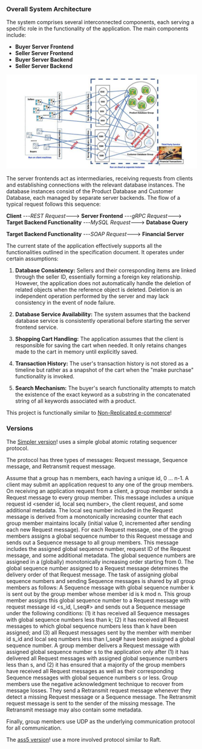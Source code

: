 ### Overall System Architecture

The system comprises several interconnected components, each serving a specific role in the functionality of the application. The main components include:

- **Buyer Server Frontend**
- **Seller Server Frontend**
- **Buyer Server Backend**
- **Seller Server Backend**

![System Architecture](./sys_arch.png)

The server frontends act as intermediaries, receiving requests from clients and establishing connections with the relevant database instances. The database instances consist of the Product Database and Customer Database, each managed by separate server backends. The flow of a typical request follows this sequence:

**Client** ---*REST Request*---> **Server Frontend** ---*gRPC Request*---> **Target Backend Functionality** ---*MySQL Request*---> **Database Query**

**Target Backend Functionality** ---*SOAP Request*---> **Financial Server**

The current state of the application effectively supports all the functionalities outlined in the specification document. It operates under certain assumptions:

1. **Database Consistency:** Sellers and their corresponding items are linked through the seller ID, essentially forming a foreign key relationship. However, the application does not automatically handle the deletion of related objects when the reference object is deleted. Deletion is an independent operation performed by the server and may lack consistency in the event of node failure.

2. **Database Service Availability:** The system assumes that the backend database service is consistently operational before starting the server frontend service.

3. **Shopping Cart Handling:** The application assumes that the client is responsible for saving the cart when needed. It only retains changes made to the cart in memory until explicitly saved.

4. **Transaction History:** The user's transaction history is not stored as a timeline but rather as a snapshot of the cart when the "make purchase" functionality is invoked.

5. **Search Mechanism:** The buyer's search functionality attempts to match the existence of the exact keyword as a substring in the concatenated string of all keywords associated with a product.

This project is functionally similar to [Non-Replicated e-commerce](https://github.com/ADIthaker/REST_gRPC_Ecomm)!

### Versions

The [Simpler version](https://github.com/ADIthaker/EComm_Replicated/tree/master)! uses a simple global atomic rotating sequencer protocol. 

The protocol has three types of messages: Request message, Sequence message, and Retransmit request message.

Assume that a group has n members, each having a unique id, 0 ... n-1. A client may submit an application request to any one of the group members. On receiving an application request from a client, a group member sends a Request message to every group member. This message includes a unique request id <sender id, local seq number>, the client request, and some additional metadata. The local seq number included in the Request message is derived from a monotonically increasing counter that each group member maintains locally (initial value 0, incremented after sending each new Request message).
For each Request message, one of the group members assigns a global sequence number to this Request message and sends out a Sequence message to all group members. This message includes the assigned global sequence number, request ID of the Request message, and some additional metadata. The global sequence numbers are assigned in a (globally) monotonically increasing order starting from 0. The global sequence number assigned to a Request message determines the delivery order of that Request message.
The task of assigning global sequence numbers and sending Sequence messages is shared by all group members as follows: A Sequence message with global sequence number k is sent out by the group member whose member id is k mod n. This group member assigns this global sequence number to a Request message with request message id <s_id, l_seq#> and sends out a Sequence message under the following conditions: (1) it has received all Sequence messages with global sequence numbers less than k; (2) it has received all Request messages to which global sequence numbers less than k have been assigned; and (3) all Request messages sent by the member with member id s_id and local seq numbers less than l_seq# have been assigned a global sequence number.
A group member delivers a Request message with assigned global sequence number s to the application only after (1) it has delivered all Request messages with assigned global sequence numbers less than s, and (2) it has ensured that a majority of the group members have received all Request messages as well as their corresponding Sequence messages with global sequence numbers s or less.
Group members use the negative acknowledgment technique to recover from message losses. They send a Retransmit request message whenever they detect a missing Request message or a Sequence message. The Retransmit request message is sent to the sender of the missing message. The Retransmit message may also contain some metadata.

Finally, group members use UDP as the underlying communication protocol for all communication.

The [ass5 version](https://github.com/ADIthaker/EComm_Replicated/tree/ass5)! use a more involved protocol similar to Raft.

<div id="adobe-dc-view" style="height: 360px; width: 500px;"></div>
<script src="https://acrobatservices.adobe.com/view-sdk/viewer.js"></script>
<script type="text/javascript">
  document.addEventListener("adobe_dc_view_sdk.ready", function(){
    var adobeDCView = new AdobeDC.View({clientId: "<YOUR_CLIENT_ID>", divId: "adobe-dc-view"});
    adobeDCView.previewFile({
      content:{ location:
        { url: "https://acrobatservices.adobe.com/view-sdk-demo/PDFs/Bodea%20Brochure.pdf"}},
      metaData:{fileName: "Bodea Brochure.pdf"}
    },
    {
      embedMode: "SIZED_CONTAINER"
    });
  });
</script>

